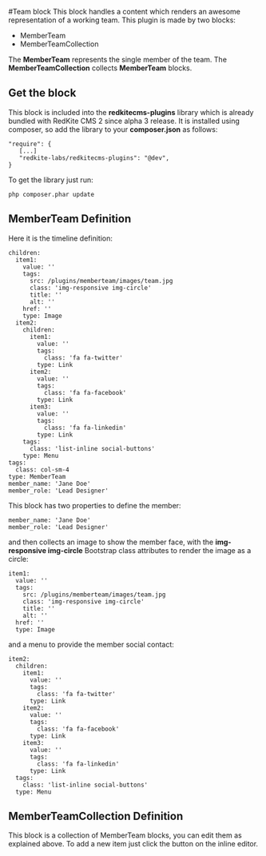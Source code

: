#Team block
This block handles a content which renders an awesome representation of a working team. This plugin is made by two blocks:

- MemberTeam
- MemberTeamCollection

The **MemberTeam** represents the single member of the team.
The **MemberTeamCollection** collects **MemberTeam** blocks. 

## Get the block
This block is included into the **redkitecms-plugins** library which is already bundled with RedKite CMS 2 since alpha 3 release. It is installed using composer, so add the library to your **composer.json** as follows:
    
    "require": {
       [...]
       "redkite-labs/redkitecms-plugins": "@dev",
    }
    
To get the library just run:

    php composer.phar update

## MemberTeam Definition
Here it is the timeline definition:

    children:
      item1:
        value: ''
        tags:
          src: /plugins/memberteam/images/team.jpg
          class: 'img-responsive img-circle'
          title: ''
          alt: ''
        href: ''
        type: Image
      item2:
        children:
          item1:
            value: ''
            tags:
              class: 'fa fa-twitter'
            type: Link
          item2:
            value: ''
            tags:
              class: 'fa fa-facebook'
            type: Link
          item3:
            value: ''
            tags:
              class: 'fa fa-linkedin'
            type: Link
        tags:
          class: 'list-inline social-buttons'
        type: Menu
    tags:
      class: col-sm-4
    type: MemberTeam
    member_name: 'Jane Doe'
    member_role: 'Lead Designer'

This block has two properties to define the member:
    
    member_name: 'Jane Doe'
    member_role: 'Lead Designer'
    
and then collects an image to show the member face, with the **img-responsive img-circle** Bootstrap class attributes to render the image as a circle:

    item1:
      value: ''
      tags:
        src: /plugins/memberteam/images/team.jpg
        class: 'img-responsive img-circle'
        title: ''
        alt: ''
      href: ''
      type: Image
 
and a menu to provide the member social contact:

    item2:
      children:
        item1:
          value: ''
          tags:
            class: 'fa fa-twitter'
          type: Link
        item2:
          value: ''
          tags:
            class: 'fa fa-facebook'
          type: Link
        item3:
          value: ''
          tags:
            class: 'fa fa-linkedin'
          type: Link
      tags:
        class: 'list-inline social-buttons'
      type: Menu
      
## MemberTeamCollection Definition

This block is a collection of MemberTeam blocks, you can edit them as explained above. To add a new item just click the button on the inline editor. 